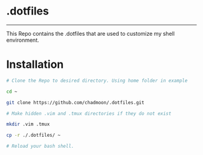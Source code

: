 # .dotfiles
---
This Repo contains the .dotfiles that are used to customize my shell environment. 

# Installation
``` bash
# Clone the Repo to desired directory. Using home folder in example

cd ~

git clone https://github.com/chadmoon/.dotfiles.git

# Make hidden .vim and .tmux directories if they do not exist

mkdir .vim .tmux

cp -r ./.dotfiles/ ~

# Reload your bash shell. 
```


